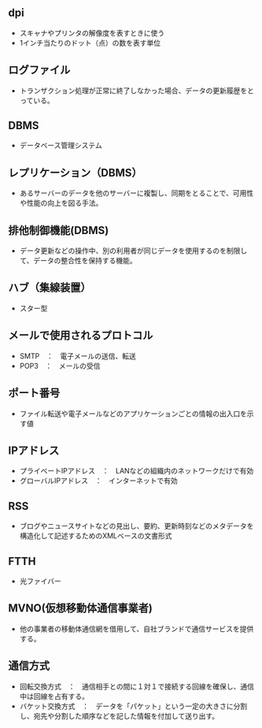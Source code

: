 ## dpi
- スキャナやプリンタの解像度を表すときに使う
- 1インチ当たりのドット（点）の数を表す単位

## ログファイル
- トランザクション処理が正常に終了しなかった場合、データの更新履歴をとっている。

## DBMS
- データベース管理システム

## レプリケーション（DBMS）
- あるサーバーのデータを他のサーバーに複製し、同期をとることで、可用性や性能の向上を図る手法。

## 排他制御機能(DBMS)
- データ更新などの操作中、別の利用者が同じデータを使用するのを制限して、データの整合性を保持する機能。

## ハブ（集線装置）
- スター型

## メールで使用されるプロトコル
- SMTP　：　電子メールの送信、転送
- POP3　：　メールの受信

## ポート番号
- ファイル転送や電子メールなどのアプリケーションごとの情報の出入口を示す値

## IPアドレス
- プライベートIPアドレス　：　LANなどの組織内のネットワークだけで有効
- グローバルIPアドレス　：　インターネットで有効

## RSS
- ブログやニュースサイトなどの見出し、要約、更新時刻などのメタデータを構造化して記述するためのXMLベースの文書形式

## FTTH
- 光ファイバー

## MVNO(仮想移動体通信事業者)
- 他の事業者の移動体通信網を借用して、自社ブランドで通信サービスを提供する。

## 通信方式
- 回転交換方式　：　通信相手との間に１対１で接続する回線を確保し、通信中は回線を占有する。
- バケット交換方式　：　データを「パケット」という一定の大きさに分割し、宛先や分割した順序などを記した情報を付加して送り出す。
